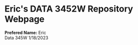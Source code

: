 <h1>Eric's DATA 3452W Repository Webpage</h1>

<p>
 <strong>Prefered Name:</strong> Eric <br>
 Data 345W 1/18/2023
</p>


